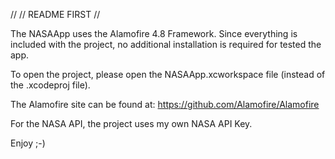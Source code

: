 //
// README FIRST
//

The NASAApp uses the Alamofire 4.8 Framework. Since everything is included with the project, no additional installation is required for tested the app.

To open the project, please open the NASAApp.xcworkspace file (instead of the .xcodeproj file).

The Alamofire site can be found at: https://github.com/Alamofire/Alamofire

For the NASA API, the project uses my own NASA API Key.

Enjoy ;-)